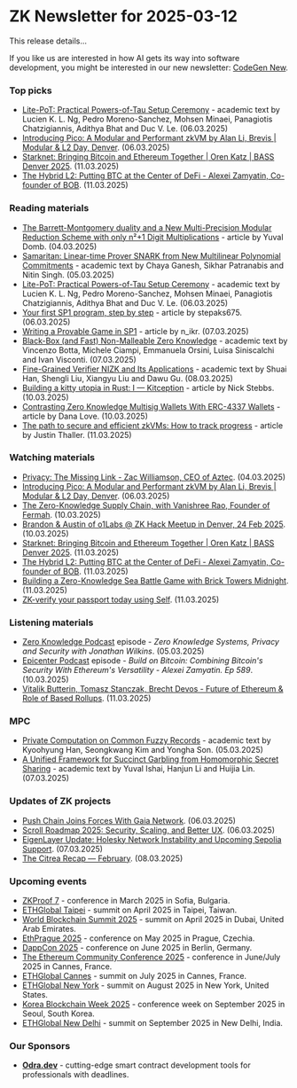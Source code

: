 # ZK Newsletter for 2025-03-12
This release details...

If you like us are interested in how AI gets its way into software development, you might be interested in our new newsletter: [CodeGen New](https://codegen.substack.com/p/codegen-news-for-2025-03-11). 

### Top picks
* [Lite-PoT: Practical Powers-of-Tau Setup Ceremony](https://arxiv.org/pdf/2503.04549) - academic text by Lucien K. L. Ng, Pedro Moreno-Sanchez, Mohsen Minaei, Panagiotis Chatzigiannis, Adithya Bhat and Duc V. Le. (06.03.2025)
* [Introducing Pico: A Modular and Performant zkVM by Alan Li, Brevis | Modular & L2 Day, Denver](https://www.youtube.com/watch?v=SYNlCT23J0c). (06.03.2025)
* [Starknet: Bringing Bitcoin and Ethereum Together | Oren Katz | BASS Denver 2025](https://www.youtube.com/watch?v=HSJthoLWZSw). (11.03.2025)
* [The Hybrid L2: Putting BTC at the Center of DeFi - Alexei Zamyatin, Co-founder of BOB](https://www.youtube.com/watch?v=Cn0evv2SqzU). (11.03.2025)

### Reading materials 
* [The Barrett-Montgomery duality and a New Multi-Precision Modular Reduction Scheme with only n²+1 Digit Multiplications](https://hackmd.io/@Ingonyama/Barret-Montgomery) - article by Yuval Domb. (04.03.2025)
* [Samaritan: Linear-time Prover SNARK from New Multilinear Polynomial Commitments](https://eprint.iacr.org/2025/419.pdf) - academic text by Chaya Ganesh, Sikhar Patranabis and Nitin Singh. (05.03.2025)
* [Lite-PoT: Practical Powers-of-Tau Setup Ceremony](https://arxiv.org/pdf/2503.04549) - academic text by Lucien K. L. Ng, Pedro Moreno-Sanchez, Mohsen Minaei, Panagiotis Chatzigiannis, Adithya Bhat and Duc V. Le. (06.03.2025)
* [Your first SP1 program, step by step](https://medium.com/@catman675to/your-first-sp1-program-step-by-step-63ea480e41ad) - article by stepaks675. (06.03.2025)
* [Writing a Provable Game in SP1](https://medium.com/@n_ikr/writing-a-provable-game-in-sp1-0de930c89d2e) - article by n_ikr. (07.03.2025)
* [Black-Box (and Fast) Non-Malleable Zero Knowledge](https://eprint.iacr.org/2025/432.pdf) - academic text by Vincenzo Botta, Michele Ciampi, Emmanuela Orsini, Luisa Siniscalchi and Ivan Visconti. (07.03.2025)
* [Fine-Grained Verifier NIZK and Its Applications](https://eprint.iacr.org/2025/434.pdf) - academic text by Shuai Han, Shengli Liu, Xiangyu Liu and Dawu Gu. (08.03.2025)
* [Building a kitty utopia in Rust: I — Kitception](https://n-stebbings.medium.com/building-a-kitty-utopia-in-rust-i-kitception-330b12455f9e) - article by Nick Stebbs. (10.03.2025)
* [Contrasting Zero Knowledge Multisig Wallets With ERC-4337 Wallets](https://medium.com/@DanaFLove/contrasting-zero-knowledge-multisig-wallets-with-erc-4337-wallets-f01cc859ea04) - article by Dana Love. (10.03.2025)
* [The path to secure and efficient zkVMs: How to track progress](https://a16zcrypto.com/posts/article/secure-efficient-zkvms-progress/) - article by Justin Thaller. (11.03.2025)
 
### Watching materials
* [Privacy: The Missing Link - Zac Williamson, CEO of Aztec](https://www.youtube.com/watch?v=lphZP5dIzoQ). (04.03.2025)
* [Introducing Pico: A Modular and Performant zkVM by Alan Li, Brevis | Modular & L2 Day, Denver](https://www.youtube.com/watch?v=SYNlCT23J0c). (06.03.2025)
* [The Zero-Knowledge Supply Chain, with Vanishree Rao, Founder of Fermah](https://www.youtube.com/watch?v=qjBkb3rI7H4). (10.03.2025)
* [Brandon & Austin of o1Labs @ ZK Hack Meetup in Denver, 24 Feb 2025](https://www.youtube.com/watch?v=5UdGxo10Gws). (10.03.2025)
* [Starknet: Bringing Bitcoin and Ethereum Together | Oren Katz | BASS Denver 2025](https://www.youtube.com/watch?v=HSJthoLWZSw). (11.03.2025)
* [The Hybrid L2: Putting BTC at the Center of DeFi - Alexei Zamyatin, Co-founder of BOB](https://www.youtube.com/watch?v=Cn0evv2SqzU). (11.03.2025)
* [Building a Zero-Knowledge Sea Battle Game with Brick Towers
Midnight](https://www.youtube.com/watch?v=pD5g-iZUo_A). (11.03.2025)
* [ZK-verify your passport today using Self](https://www.youtube.com/watch?v=gQROGzrBDhw). (11.03.2025)

### Listening materials
* [Zero Knowledge Podcast](https://zeroknowledge.fm/podcast/351/) episode - *Zero Knowledge Systems, Privacy and Security with Jonathan Wilkins*. (05.03.2025)
* [Epicenter Podcast](https://www.youtube.com/watch?v=tuvH1BHRhMg) episode - *Build on Bitcoin: Combining Bitcoin's Security With Ethereum's Versatility - Alexei Zamyatin. Ep 589*. (10.03.2025)
* [Vitalik Butterin, Tomasz Stanczak, Brecht Devos - Future of Ethereum & Role of Based Rollups](https://www.youtube.com/watch?v=QpTyBESPzo8). (11.03.2025)
 
### MPC
* [Private Computation on Common Fuzzy Records](https://eprint.iacr.org/2025/422.pdf) - academic text by Kyoohyung Han, Seongkwang Kim and Yongha Son. (05.03.2025)
* [A Unified Framework for Succinct Garbling from Homomorphic Secret Sharing](https://eprint.iacr.org/2025/442.pdf) - academic text by Yuval Ishai, Hanjun Li and Huijia Lin. (07.03.2025)
 
### Updates of ZK projects
* [Push Chain Joins Forces With Gaia Network](https://push.org/blog/push-chain-joins-forces-with-gaia/). (06.03.2025)
* [Scroll Roadmap 2025: Security, Scaling, and Better UX](https://scroll.io/blog/scroll-roadmap-2025). (06.03.2025)
* [EigenLayer Update: Holesky Network Instability and Upcoming Sepolia Support](https://www.blog.eigenlayer.xyz/eigenlayer-update-holesky-network-instability-and-upcoming-sepolia-support/). (07.03.2025)
* [The Citrea Recap — February](https://www.blog.citrea.xyz/the-citrea-recap-february/). (08.03.2025)

### Upcoming events
* [ZKProof 7](https://zkproof.org/events/zkproof-7-sofia/) - conference in March 2025 in Sofia, Bulgaria. 
* [ETHGlobal Taipei](https://ethglobal.com/events/taipei) - summit on April 2025 in Taipei, Taiwan.
* [World Blockchain Summit 2025](https://worldblockchainsummit.com/dxb-oct-24/) - summit on April 2025 in Dubai, United Arab Emirates.
* [EthPrague 2025](https://ethprague.com/) - conference on May 2025 in Prague, Czechia.
* [DappCon 2025](https://dappcon.io/#about) - conference on June 2025 in Berlin, Germany.
* [The Ethereum Community Conference 2025](https://ethcc.io/) - conference in June/July 2025 in Cannes, France.
* [ETHGlobal Cannes](https://ethglobal.com/events/cannes) - summit on July 2025 in Cannes, France.
* [ETHGlobal New York](https://ethglobal.com/events/newyork2025) - summit on August 2025 in New York, United States.
* [Korea Blockchain Week 2025](https://koreablockchainweek.com/) - conference week on September 2025 in Seoul, South Korea.
* [ETHGlobal New Delhi](https://ethglobal.com/events/newdelhi) - summit on September 2025 in New Delhi, India.

### Our Sponsors
* **[Odra.dev](https://odra.dev)** - cutting-edge smart contract development tools for professionals with deadlines.

